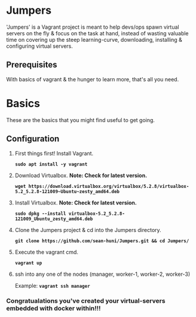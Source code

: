 # Jumpers
'Jumpers' is a Vagrant project is meant to help devs/ops spawn virtual servers on the fly & focus on the task at hand, instead of wasting valuable time on covering up the steep learning-curve, downloading, installing & configuring virtual servers.

## Prerequisites
With basics of vagrant & the hunger to learn more, that's all you need.

# Basics
These are the basics that you might find useful to get going.

## Configuration
1. First things first! Install Vagrant.
  
      **`sudo apt install -y vagrant`**

2. Download Virtualbox. **Note: Check for latest version.**

    **`wget https://download.virtualbox.org/virtualbox/5.2.8/virtualbox-5.2_5.2.8-121009~Ubuntu~zesty_amd64.deb`**
 
3. Install Virtualbox. **Note: Check for latest version.**

    **`sudo dpkg --install virtualbox-5.2_5.2.8-121009_Ubuntu_zesty_amd64.deb`**
 
4. Clone the Jumpers project & cd into the Jumpers directory.

    **`git clone https://github.com/sean-huni/Jumpers.git && cd Jumpers/`**

5. Execute the vagrant cmd.

    **`vagrant up`**
    
6. ssh into any one of the nodes (manager, worker-1, worker-2, worker-3)

    Example: **`vagrant ssh manager`**
    
### Congratualations you've created your virtual-servers embedded with docker within!!!
